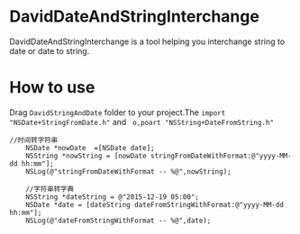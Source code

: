 DavidDateAndStringInterchange
========================================
DavidDateAndStringInterchange is a tool helping you interchange string to date or date to string. 

How to use
=================
Drag `DavidStringAndDate` folder to your project.The `import "NSDate+StringFromDate.h"` and ` o,poart "NSString+DateFromString.h"`<br>
```oc
//时间转字符串
    NSDate *nowDate  =[NSDate date];
    NSString *nowString = [nowDate stringFromDateWithFormat:@"yyyy-MM-dd hh:mm"];
    NSLog(@"stringFromDateWithFormat -- %@",nowString);
    
    //字符串转字典
    NSString *dateString = @"2015-12-19 05:00";
    NSDate *date = [dateString dateFromStringWithFormat:@"yyyy-MM-dd hh:mm"];
    NSLog(@"dateFromStringWithFormat -- %@",date);
```
